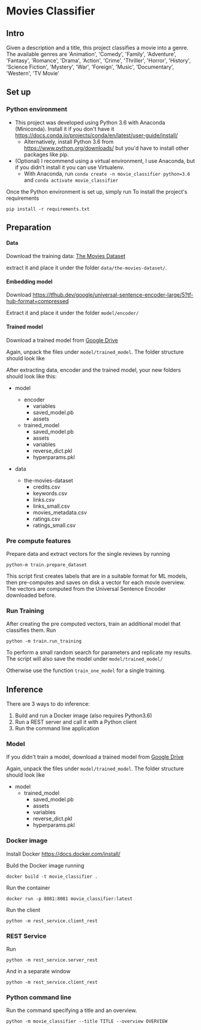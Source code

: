 # Movies Classifier

## Intro
Given a description and a title, this project classifies a movie into a genre. The available genres are
'Animation', 'Comedy', 'Family', 'Adventure', 'Fantasy', 'Romance', 'Drama', 'Action', 'Crime', 'Thriller', 'Horror', 'History', 'Science Fiction', 'Mystery', 'War', 'Foreign', 'Music', 'Documentary', 'Western', 'TV Movie'

## Set up
### Python environment
- This project was developed using Python 3.6 with Anaconda (Miniconda). Install it if you don't have it https://docs.conda.io/projects/conda/en/latest/user-guide/install/
    - Alternatively, install Python 3.6 from https://www.python.org/downloads/ but you'd have to install other packages like pip.
- (Optional) I recommend using a virtual environment, I use Anaconda, but if you didn't install it you can use Virtualenv.
    - With Anaconda, run `conda create -n movie_classifier python=3.6` and `conda activate movie_classifier`

Once the Python environment is set up, simply run To install the project's requirements

`pip install -r requirements.txt`


## Preparation
#### Data
Download the training data: [The Movies Dataset](https://www.kaggle.com/rounakbanik/the-movies-dataset/data)

extract it and place it under the folder `data/the-movies-dataset/`.

#### Embedding model
Download https://tfhub.dev/google/universal-sentence-encoder-large/5?tf-hub-format=compressed

Extract it and place it under the folder `model/encoder/`

#### Trained model
Download a trained model from [Google Drive](https://drive.google.com/open?id=13vMbEIbPnvGjawAuoBRTA3gtBC629Nt0)

Again, unpack the files under `model/trained_model`. The folder structure should look like


After extracting data, encoder and the trained model, your new folders should look like this:

- model
  - encoder
    - variables
    - saved_model.pb
    - assets
  - trained_model
    - saved_model.pb
    - assets
    - variables
    - reverse_dict.pkl
    - hyperparams.pkl

- data
  - the-movies-dataset
    - credits.csv
    - keywords.csv
    - links.csv
    - links_small.csv
    - movies_metadata.csv
    - ratings.csv
    - ratings_small.csv



### Pre compute features
Prepare data and extract vectors for the single reviews by running 

`python-m train.prepare_dataset`

This script first creates labels that are in a suitable format for ML models, then pre-computes and saves on disk a vector for each movie overview. The vectors are computed from the Universal Sentence Encoder downloaded before.

### Run Training
After creating the pre computed vectors, train an additional model that classifies them. Run

`python -m train.run_training`

To perform a small random search for parameters and replicate my results. The script will also save the model under `model/trained_model/`

Otherwise use the function `train_one_model` for a single training.

## Inference
There are 3 ways to do inference:
1) Build and run a Docker image (also requires Python3.6)
2) Run a REST server and call it with a Python client
3) Run the command line application

### Model
If you didn't train a model, download a trained model from [Google Drive](https://drive.google.com/open?id=13vMbEIbPnvGjawAuoBRTA3gtBC629Nt0)

Again, unpack the files under `model/trained_model`. The folder structure should look like
- model
  - trained_model
    - saved_model.pb
    - assets
    - variables
    - reverse_dict.pkl
    - hyperparams.pkl

### Docker image
Install Docker https://docs.docker.com/install/

Build the Docker image running

`docker build -t movie_classifier .`

Run the container

`docker run -p 8081:8081 movie_classifier:latest`

Run the client

`python -m rest_service.client_rest`

### REST Service

Run 

`python -m rest_service.server_rest`

And in a separate window

`python -m rest_service.client_rest`


### Python command line

Run the command specifying a title and an overview.

`python -m movie_classifier --title TITLE --overview OVERVIEW`
